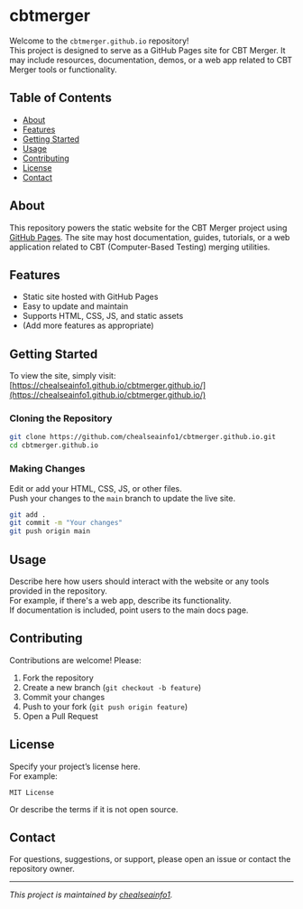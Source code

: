 # cbtmerger

Welcome to the `cbtmerger.github.io` repository!  
This project is designed to serve as a GitHub Pages site for CBT Merger. It may include resources, documentation, demos, or a web app related to CBT Merger tools or functionality.

## Table of Contents

- [About](#about)
- [Features](#features)
- [Getting Started](#getting-started)
- [Usage](#usage)
- [Contributing](#contributing)
- [License](#license)
- [Contact](#contact)

## About

This repository powers the static website for the CBT Merger project using [GitHub Pages](https://pages.github.com/). The site may host documentation, guides, tutorials, or a web application related to CBT (Computer-Based Testing) merging utilities.

## Features

- Static site hosted with GitHub Pages
- Easy to update and maintain
- Supports HTML, CSS, JS, and static assets
- (Add more features as appropriate)

## Getting Started

To view the site, simply visit:  
[https://chealseainfo1.github.io/cbtmerger.github.io/](https://chealseainfo1.github.io/cbtmerger.github.io/)

### Cloning the Repository

```bash
git clone https://github.com/chealseainfo1/cbtmerger.github.io.git
cd cbtmerger.github.io
```

### Making Changes

Edit or add your HTML, CSS, JS, or other files.  
Push your changes to the `main` branch to update the live site.

```bash
git add .
git commit -m "Your changes"
git push origin main
```

## Usage

Describe here how users should interact with the website or any tools provided in the repository.  
For example, if there's a web app, describe its functionality.  
If documentation is included, point users to the main docs page.

## Contributing

Contributions are welcome! Please:

1. Fork the repository
2. Create a new branch (`git checkout -b feature`)
3. Commit your changes
4. Push to your fork (`git push origin feature`)
5. Open a Pull Request

## License

Specify your project’s license here.  
For example:

```
MIT License
```

Or describe the terms if it is not open source.

## Contact

For questions, suggestions, or support, please open an issue or contact the repository owner.

---

_This project is maintained by [chealseainfo1](https://github.com/chealseainfo1)._
